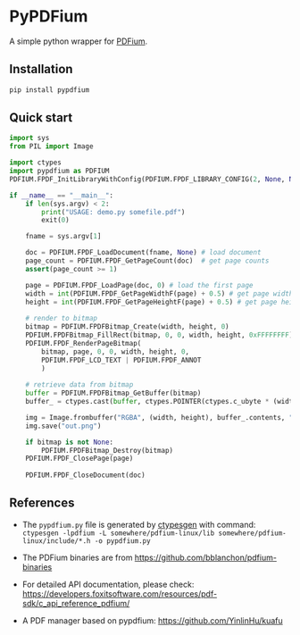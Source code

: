 # PyPDFium

A simple python wrapper for [PDFium](https://opensource.google/projects/pdfium).

## Installation
```bash
pip install pypdfium
```

## Quick start

```python
import sys
from PIL import Image

import ctypes
import pypdfium as PDFIUM
PDFIUM.FPDF_InitLibraryWithConfig(PDFIUM.FPDF_LIBRARY_CONFIG(2, None, None, 0))

if __name__ == "__main__":
    if len(sys.argv) < 2:
        print("USAGE: demo.py somefile.pdf")
        exit(0)

    fname = sys.argv[1]

    doc = PDFIUM.FPDF_LoadDocument(fname, None) # load document
    page_count = PDFIUM.FPDF_GetPageCount(doc)  # get page counts
    assert(page_count >= 1)

    page = PDFIUM.FPDF_LoadPage(doc, 0) # load the first page
    width = int(PDFIUM.FPDF_GetPageWidthF(page) + 0.5) # get page width
    height = int(PDFIUM.FPDF_GetPageHeightF(page) + 0.5) # get page height
    
    # render to bitmap
    bitmap = PDFIUM.FPDFBitmap_Create(width, height, 0)
    PDFIUM.FPDFBitmap_FillRect(bitmap, 0, 0, width, height, 0xFFFFFFFF)
    PDFIUM.FPDF_RenderPageBitmap(
        bitmap, page, 0, 0, width, height, 0, 
        PDFIUM.FPDF_LCD_TEXT | PDFIUM.FPDF_ANNOT
        )
    
    # retrieve data from bitmap
    buffer = PDFIUM.FPDFBitmap_GetBuffer(bitmap)
    buffer_ = ctypes.cast(buffer, ctypes.POINTER(ctypes.c_ubyte * (width * height * 4)))

    img = Image.frombuffer("RGBA", (width, height), buffer_.contents, "raw", "BGRA", 0, 1)
    img.save("out.png")

    if bitmap is not None:
        PDFIUM.FPDFBitmap_Destroy(bitmap)
    PDFIUM.FPDF_ClosePage(page)
    
    PDFIUM.FPDF_CloseDocument(doc)
```

## References

* The `pypdfium.py` file is generated by [ctypesgen](https://github.com/davidjamesca/ctypesgen) with command: `ctypesgen -lpdfium -L somewhere/pdfium-linux/lib somewhere/pdfium-linux/include/*.h -o pypdfium.py`

* The PDFium binaries are from https://github.com/bblanchon/pdfium-binaries

* For detailed API documentation, please check: https://developers.foxitsoftware.com/resources/pdf-sdk/c_api_reference_pdfium/

* A PDF manager based on pypdfium: https://github.com/YinlinHu/kuafu
